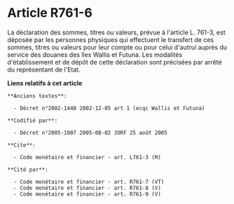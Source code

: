 # Article R761-6

La déclaration des sommes, titres ou valeurs, prévue à l'article L. 761-3, est déposée par les personnes physiques qui
effectuent le transfert de ces sommes, titres ou valeurs pour leur compte ou pour celui d'autrui auprès du service des
douanes des îles Wallis et Futuna. Les modalités d'établissement et de dépôt de cette déclaration sont précisées par arrêté
du représentant de l'Etat.

**Liens relatifs à cet article**

	**Anciens textes**:

	  - Décret n°2002-1440 2002-12-05 art 1 (ecqc Wallis et Futuna)

	**Codifié par**:

	  - Décret n°2005-1007 2005-08-02 JORF 25 août 2005

	**Cite**:

	  - Code monétaire et financier - art. L761-3 (M)

	**Cité par**:

	  - Code monétaire et financier - art. R761-7 (VT)
	  - Code monétaire et financier - art. R761-8 (V)
	  - Code monétaire et financier - art. R761-9 (V)
